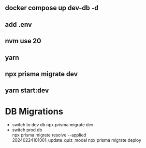 ## docker compose up dev-db -d

## add .env

## nvm use 20

## yarn

## npx prisma migrate dev

## yarn start:dev

# DB Migrations

- switch to dev db
npx prisma migrate dev
- switch prod db  
npx prisma migrate resolve --applied 20240224101001_update_quiz_model
npx prisma migrate deploy
